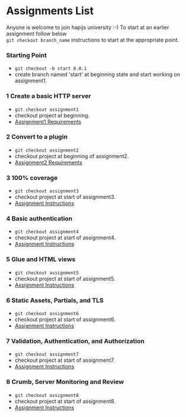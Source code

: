 # Assignments List

Anyone is welcome to join hapijs university :-)
To start at an earlier assignment follow below <br/>
`git checkout branch_name` instructions to start at the appropriate point.

### Starting Point
* `git checkout -b start 0.0.1`
* create branch named 'start' at beginning state and start working on assignment1.

### 1 Create a basic HTTP server
* `git checkout assignment1`
* checkout project at beginning.
* [Assignment1 Requirements](https://github.com/hapijs/university/issues/1)

### 2 Convert to a plugin
* `git checkout assignment2`
* checkout project at beginning of assignment2.
* [Assignment2 Requirements](https://github.com/hapijs/university/issues/43)

### 3 100% coverage
* `git checkout assignment3`
* checkout project at start of assignment3.
*  [Assignment Instructions](https://github.com/hapijs/university/issues/79)

### 4 Basic authentication
* `git checkout assignment4`
* checkout project at start of assignment4.
* [Assignment Instructions](https://github.com/hapijs/university/issues/118)

### 5 Glue and HTML views
* `git checkout assignment5`
* checkout project at start of assignment5.
* [Assignment Instructions](https://github.com/hapijs/university/issues/136)

### 6 Static Assets, Partials, and TLS
* `git checkout assignment6`
* checkout project at start of assignment6.
* [Assignment Instructions](https://github.com/hapijs/university/issues/144)

### 7 Validation, Authentication, and Authorization
* `git checkout assignment7`
* checkout project at start of assignment7.
* [Assignment Instructions](https://github.com/hapijs/university/issues/155)

### 8 Crumb, Server Monitoring and Review 
* `git checkout assignment8`
* checkout project at start of assignment8.
* [Assignment Instructions](https://github.com/hapijs/university/issues/167)

